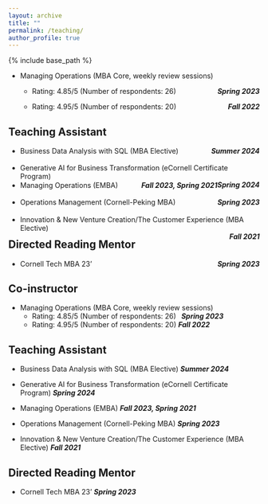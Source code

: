 ```yaml
---
layout: archive
title: ""
permalink: /teaching/
author_profile: true
---
```


{% include base_path %}

* Managing Operations (MBA Core, weekly review sessions)
   * <p>
       <span style="float:left;">Rating: 4.85/5 (Number of respondents: 26)</span>
       <span style="float:right;"><strong><em>Spring 2023</em></strong></span>
     </p>
   * <p>
       <span style="float:left;">Rating: 4.95/5 (Number of respondents: 20)</span>
       <span style="float:right;"><strong><em>Fall 2022</em></strong></span>
     </p>


## Teaching Assistant

* <p>
      <span style="float:left;">Business Data Analysis with SQL (MBA Elective)</span>
      <span style="float:right;"><strong><em>Summer 2024</em></strong></span>
  </p>
    
* <p>
      <span style="float:left;">Generative AI for Business Transformation (eCornell Certificate Program)</span>
      <span style="float:right;"><strong><em>Spring 2024</em></strong></span>
  </p>

* <p>
      <span style="float:left;">Managing Operations (EMBA)</span>
      <span style="float:right;"><strong><em>Fall 2023, Spring 2021</em></strong></span>
  </p>

* <p>
      <span style="float:left;">Operations Management (Cornell-Peking MBA)</span>
      <span style="float:right;"><strong><em>Spring 2023</em></strong></span>
  </p>

* <p>
      <span style="float:left;">Innovation & New Venture Creation/The Customer Experience (MBA Elective)</span>
      <span style="float:right;"><strong><em>Fall 2021</em></strong></span>
  </p>


## Directed Reading Mentor

* <p>
      <span style="float:left;">Cornell Tech MBA 23’</span>
      <span style="float:right;"><strong><em>Spring 2023</em></strong></span>
  </p>


## Co-instructor

* Managing Operations (MBA Core, weekly review sessions)
   * Rating: 4.85/5 (Number of respondents: 26)    <strong><em><text>&nbsp;&nbsp;Spring 2023&nbsp;&nbsp;</text></em></strong>
   * Rating: 4.95/5 (Number of respondents: 20)    ***Fall 2022***
     

## Teaching Assistant

* Business Data Analysis with SQL (MBA Elective)                                ***Summer 2024***
    
* Generative AI for Business Transformation (eCornell Certificate Program)  ***Spring 2024***

* Managing Operations (EMBA)                                      ***Fall 2023, Spring 2021***

* Operations Management (Cornell-Peking MBA)                                        ***Spring 2023***

* Innovation & New Venture Creation/The Customer Experience (MBA Elective)                     ***Fall 2021***


## Directed Reading Mentor

* Cornell Tech MBA 23’                                                              ***Spring 2023***